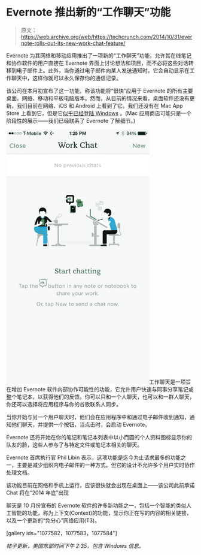 # Evernote 推出新的“工作聊天”功能 

> 原文：<https://web.archive.org/web/https://techcrunch.com/2014/10/31/evernote-rolls-out-its-new-work-chat-feature/>

Evernote 为其网络和移动应用推出了一项新的“工作聊天”功能，允许其在线笔记和协作软件的用户直接在 Evernote 界面上讨论想法和项目，而不必将这些对话转移到电子邮件上。此外，当你通过电子邮件向某人发送通知时，它会自动显示在工作聊天中，这样你就可以永久保存你的通信记录。

该公司在本月初宣布了这一功能，称该功能将“很快”应用于 Evernote 的所有主要桌面、网络、移动和平板电脑版本。然而，从目前的情况来看，桌面软件还没有更新。我们目前在网络、iOS 和 Android 上看到了它。我们还没有在 Mac App Store 上看到它，但是它[似乎已经登陆 Windows](https://web.archive.org/web/20221007201407/https://twitter.com/antoniesousa/status/528253270792605696) 。(Mac 应用商店可能只是一个阶段性的展示——我们已经联系了 Evernote 了解细节。)

![IMG_0269](img/27fa64f78062fee9f81fc2c0803f52d7.png)工作聊天是一项旨在增加 Evernote 软件内部协作可能性的功能，它允许用户快速与同事分享笔记或整个笔记本，以获得他们的反馈。你可以只和一个人聊天，也可以和一群人聊天，你还可以选择将应用程序与你的谷歌联系人同步。

当你开始与另一个用户聊天时，他们会在应用程序中和通过电子邮件收到通知，通知他们聊天，并提供一个按钮，当点击时，会启动 Evernote。

Evernote 还将开始在你的笔记和笔记本列表中以小而圆的个人资料图标显示你的队友的脸，这些人参与了与特定文件或笔记本相关的聊天。

Evernote 首席执行官 Phil Libin 表示，这项功能是迄今为止请求最多的功能之一，主要是减少组织内电子邮件的一种方式。但它的设计不允许多个用户实时协作处理文档。

该功能目前在网络和手机上运行，应该很快就会出现在桌面上——该公司此前承诺 Chat 将在“2014 年底”出现

聊天是 10 月份宣布的 Evernote 软件的许多新功能之一，包括一个智能的类似人工智能的功能，称为上下文(Context)的功能，显示你正在写的内容的相关链接，以及一个更新的“免分心”网络应用(T3)。

[gallery ids="1077582，1077583，1077584"]

*帖子更新，美国东部时间下午 2:35，包含 Windows 信息。*